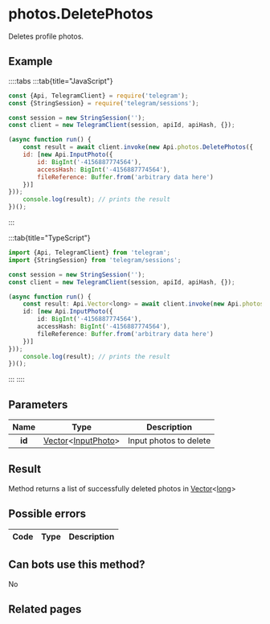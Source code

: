 # photos.DeletePhotos

Deletes profile photos.



## Example

::::tabs
:::tab{title="JavaScript"}
```js
const {Api, TelegramClient} = require('telegram');
const {StringSession} = require('telegram/sessions');

const session = new StringSession('');
const client = new TelegramClient(session, apiId, apiHash, {});

(async function run() {
    const result = await client.invoke(new Api.photos.DeletePhotos({
    id: [new Api.InputPhoto({
        id: BigInt('-4156887774564'),
        accessHash: BigInt('-4156887774564'),
        fileReference: Buffer.from('arbitrary data here')
    })]
}));
    console.log(result); // prints the result
})();
```
:::

:::tab{title="TypeScript"}
```ts
import {Api, TelegramClient} from 'telegram';
import {StringSession} from 'telegram/sessions';

const session = new StringSession('');
const client = new TelegramClient(session, apiId, apiHash, {});

(async function run() {
    const result: Api.Vector<long> = await client.invoke(new Api.photos.DeletePhotos({
    id: [new Api.InputPhoto({
        id: BigInt('-4156887774564'),
        accessHash: BigInt('-4156887774564'),
        fileReference: Buffer.from('arbitrary data here')
    })]
}));
    console.log(result); // prints the result
})();
```
:::
::::



## Parameters

| Name | Type | Description |
| :--: | ---- | ----------- |
| **id** | [Vector](https://core.telegram.org/type/Vector%20t)<[InputPhoto](https://core.telegram.org/type/InputPhoto)> | Input photos to delete 


## Result

Method returns a list of successfully deleted photos in [Vector](https://core.telegram.org/type/Vector%20t)<[long](https://core.telegram.org/type/long)>



## Possible errors

| Code | Type | Description |
| :--: | ---- | ----------- |


## Can bots use this method?

No

## Related pages


